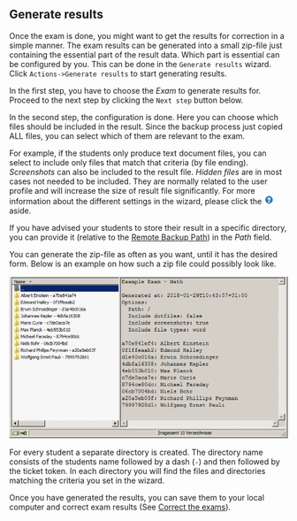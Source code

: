 ## Generate results

Once the exam is done, you might want to get the results for correction in a simple manner. The exam results can be generated into a small zip-file just containing the essential part of the result data. Which part is essential can be configured by you. This can be done in the `Generate results` wizard. Click `Actions->Generate results` to start generating results.

In the first step, you have to choose the *Exam* to generate results for. Proceed to the next step by clicking the `Next step` button below.

In the second step, the configuration is done. Here you can choose which files should be included in the result. Since the backup process just copied ALL files, you can select which of them are relevant to the exam.

For example, if the students only produce text document files, you can select to include only files that match that criteria (by file ending). *Screenshots* can also be included to the result file. *Hidden files* are in most cases not needed to be included. They are normally related to the user profile and will increase the size of result file significantly. For more information about the different settings in the wizard, please click the ![Questionmark](img/questionmark.png) aside.

If you have advised your students to store their result in a specific directory, you can provide it (relative to the [Remote Backup Path](remote-backup-path.md)) in the *Path* field.

You can generate the zip-file as often as you want, until it has the desired form. Below is an example on how such a zip file could possibly look like.

![Results file](img/results_zip.png)

For every student a separate directory is created. The directory name consists of the students name followed by a dash (`-`) and then followed by the ticket token. In each directory you will find the files and directories matching the criteria you set in the wizard.

Once you have generated the results, you can save them to your local computer and correct exam results (See [Correct the exams](correct-exams.md)).
